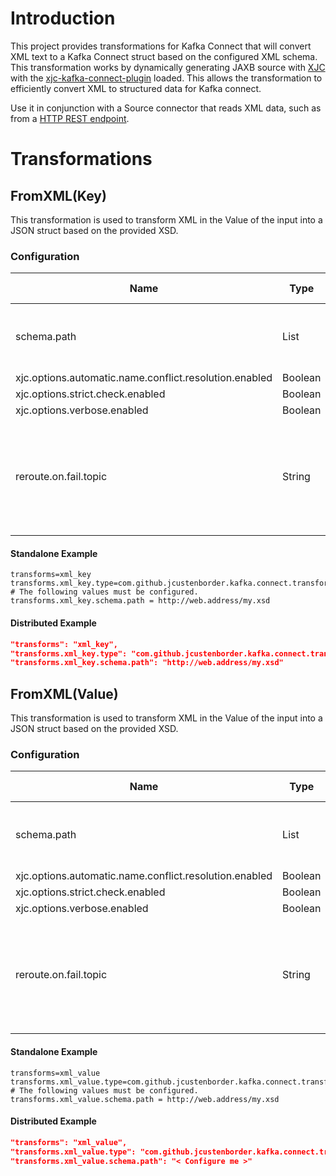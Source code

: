 # Introduction

This project provides transformations for Kafka Connect that will convert XML text to a Kafka Connect
struct based on the configured XML schema. This transformation works by dynamically generating 
JAXB source with [XJC](https://docs.oracle.com/javase/8/docs/technotes/tools/unix/xjc.html) with the
[xjc-kafka-connect-plugin](https://github.com/jcustenborder/xjc-kafka-connect-plugin) loaded. This 
allows the transformation to efficiently convert XML to structured data for Kafka connect.

Use it in conjunction with a Source connector that reads XML data, such as from a [HTTP REST endpoint](https://www.confluent.io/hub/castorm/kafka-connect-http).

# Transformations

## FromXML(Key)

This transformation is used to transform XML in the Value of the input into a JSON struct based on the provided XSD. 

### Configuration

| Name         | Type   | Importance | Default Value | Validator | Documentation                                                   |
| ------------ | ------ | ---------- | ------------- | --------- | --------------------------------------------------------------- |
| schema.path  | List   | High       |               |           | Urls to the schemas to load. http and https paths are supported |
| xjc.options.automatic.name.conflict.resolution.enabled| Boolean | | False |||
| xjc.options.strict.check.enabled | Boolean | | True | | |
| xjc.options.verbose.enabled | Boolean | | False | | |
| reroute.on.fail.topic | String | Medium | Null | | When this setting is set, the transform will re-route the record to the specified topic on transformation failure.|

#### Standalone Example

```properties
transforms=xml_key
transforms.xml_key.type=com.github.jcustenborder.kafka.connect.transform.xml.FromXml$Key
# The following values must be configured.
transforms.xml_key.schema.path = http://web.address/my.xsd
```

#### Distributed Example

```json
"transforms": "xml_key",
"transforms.xml_key.type": "com.github.jcustenborder.kafka.connect.transform.xml.FromXml$Key",
"transforms.xml_key.schema.path": "http://web.address/my.xsd"
```

## FromXML(Value)

This transformation is used to transform XML in the Value of the input into a JSON struct based on the provided XSD. 

### Configuration

| Name         | Type   | Importance | Default Value | Validator | Documentation                                                   |
| ------------ | ------ | ---------- | ------------- | --------- | --------------------------------------------------------------- |
| schema.path  | List   | High       |               |           | Urls to the schemas to load. http and https paths are supported |
| xjc.options.automatic.name.conflict.resolution.enabled| Boolean | | False |||
| xjc.options.strict.check.enabled | Boolean | | True | | |
| xjc.options.verbose.enabled | Boolean | | False | | |
| reroute.on.fail.topic | String | Medium | Null | | When this setting is set, the transform will re-route the record to the specified topic on transformation failure.|


#### Standalone Example

```properties
transforms=xml_value
transforms.xml_value.type=com.github.jcustenborder.kafka.connect.transform.xml.FromXml$Value
# The following values must be configured.
transforms.xml_value.schema.path = http://web.address/my.xsd
```

#### Distributed Example

```json
"transforms": "xml_value",
"transforms.xml_value.type": "com.github.jcustenborder.kafka.connect.transform.xml.FromXml$Value",
"transforms.xml_value.schema.path": "< Configure me >"
```

